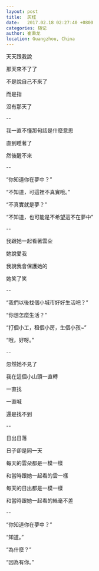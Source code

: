 ```yaml
---
layout: post
title:  灰枉
date:   2017.02.18 02:27:40 +0800
categories: 随记
author: 崔秉龙
location: Guangzhou, China
---
```












天天跟我說

那天來不了了

不是說自己不來了

而是指

沒有那天了

--

我一直不懂那句話是什麼意思

直到睡著了

然後醒不來

--

“你知道你在夢中？”

“不知道，可這裡不真實哦。”

“不真實就是夢？”

“不知道，也可能是不希望這不在夢中”

--

我跟她一起看著雲朵

她說愛我

我說我會保護她的

她笑了笑

--

“我們以後找個小城市好好生活吧？”

“你想怎麼生活？”

“打個小工，租個小房，生個小孩~”

“哦，好呀。”

--

忽然她不見了

我在這個小山頭一直轉

一直找

一直喊

還是找不到

--

日出日落

日子卻是同一天

每天的雲朵都是一模一樣

和當時跟她一起看的雲一樣

每天的日出都是一模一樣

和當時跟她一起看的絲毫不差

--

“你知道你在夢中？”

“知道。”

“為什麼？”

“因為有你。”